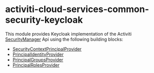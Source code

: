 # activiti-cloud-services-common-security-keycloak

This module provides Keycloak implementation of the Activiti [SecurityManager](https://github.com/Activiti/Activiti/blob/develop/activiti-api/activiti-api-runtime-shared/src/main/java/org/activiti/api/runtime/shared/security/SecurityManager.java) Api using the following building blocks:

- [SecurityContextPrincipalProvider](activiti-cloud-service-common/activiti-cloud-services-common-security-keycloak/src/main/java/org/activiti/cloud/services/common/security/keycloak/KeycloakSecurityContextTokenProvider.java)
- [PrincipalIdentityProvider](https://github.com/Activiti/activiti-cloud/blob/develop/activiti-cloud-service-common/activiti-cloud-services-common-security-keycloak/src/main/java/org/activiti/cloud/services/common/security/keycloak/KeycloakPrincipalIdentityProvider.java)
- [PrincipalGroupsProvider](https://github.com/Activiti/activiti-cloud/blob/develop/activiti-cloud-service-common/activiti-cloud-services-common-security-keycloak/src/main/java/org/activiti/cloud/services/common/security/keycloak/KeycloakAccessTokenPrincipalGroupsProvider.java)
- [PrincipalRolesProvider](https://github.com/Activiti/activiti-cloud/blob/develop/activiti-cloud-service-common/activiti-cloud-services-common-security-keycloak/src/main/java/org/activiti/cloud/services/common/security/keycloak/KeycloakAccessTokenPrincipalRolesProvider.java)
